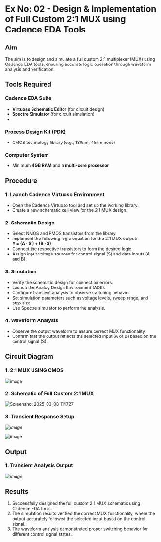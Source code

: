 # Ex No: 02 - Design & Implementation of Full Custom 2:1 MUX using Cadence EDA Tools

## Aim

The aim is to design and simulate a full custom 2:1 multiplexer (MUX) using Cadence EDA tools, ensuring accurate logic operation through waveform analysis and verification.

## Tools Required

### Cadence EDA Suite
- **Virtuoso Schematic Editor** (for circuit design)
- **Spectre Simulator** (for circuit simulation)
- 
### Process Design Kit (PDK)
- CMOS technology library (e.g., 180nm, 45nm node)

### Computer System
- Minimum **4GB RAM** and a **multi-core processor**

## Procedure

### 1. Launch Cadence Virtuoso Environment
- Open the Cadence Virtuoso tool and set up the working library.
- Create a new schematic cell view for the 2:1 MUX design.

### 2. Schematic Design
- Select NMOS and PMOS transistors from the library.
- Implement the following logic equation for the 2:1 MUX output:  
  **Y = (A · S′) + (B · S)**
- Connect the respective transistors to form the desired logic.
- Assign input voltage sources for control signal (S) and data inputs (A and B).

### 3. Simulation
- Verify the schematic design for connection errors.
- Launch the Analog Design Environment (ADE).
- Configure transient analysis to observe switching behavior.
- Set simulation parameters such as voltage levels, sweep range, and step size.
- Use Spectre simulator to perform the analysis.

### 4. Waveform Analysis
- Observe the output waveform to ensure correct MUX functionality.
- Confirm that the output reflects the selected input (A or B) based on the control signal (S).

## Circuit Diagram

### 1. 2:1 MUX USING CMOS
![image](https://github.com/user-attachments/assets/6fe3965a-47de-47d4-9dd1-0d52054de81b)


### 2. Schematic of Full Custom 2:1 MUX
![Screenshot 2025-03-08 114727](https://github.com/user-attachments/assets/0080c175-c388-4bcf-9ab4-c5fe8ba5d041)


### 3. Transient Response Setup

*![image](https://github.com/user-attachments/assets/47f7be45-4763-4d32-9eae-c417d1b7d501)*


![image](https://github.com/user-attachments/assets/92eae130-d124-4f8b-a4b5-0040f418f193)

## Output

### 1. Transient Analysis Output
*![image](https://github.com/user-attachments/assets/557307b6-a35f-4e94-90e4-59bdb361c676)*

## Results
1. Successfully designed the full custom 2:1 MUX schematic using Cadence EDA tools.
2. The simulation results verified the correct MUX functionality, where the output accurately followed the selected input based on the control signal.
3. The waveform analysis demonstrated proper switching behavior for different control signal states.
